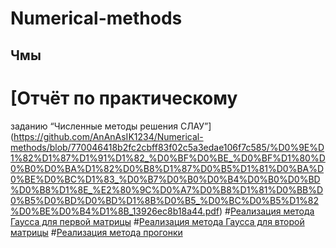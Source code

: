 # Numerical-methods
## Чмы

# [Отчёт по практическому
заданию “Численные методы
решения СЛАУ”](https://github.com/AnAnAsIK1234/Numerical-methods/blob/770046418b2fc2cbff83f02c5a3edae106f7c585/%D0%9E%D1%82%D1%87%D1%91%D1%82_%D0%BF%D0%BE_%D0%BF%D1%80%D0%B0%D0%BA%D1%82%D0%B8%D1%87%D0%B5%D1%81%D0%BA%D0%BE%D0%BC%D1%83_%D0%B7%D0%B0%D0%B4%D0%B0%D0%BD%D0%B8%D1%8E_%E2%80%9C%D0%A7%D0%B8%D1%81%D0%BB%D0%B5%D0%BD%D0%BD%D1%8B%D0%B5_%D0%BC%D0%B5%D1%82%D0%BE%D0%B4%D1%8B_13926ec8b18a44.pdf)
#[Реализация метода Гаусса для первой матрицы](https://github.com/AnAnAsIK1234/Numerical-methods/blob/904c538f8b0a9988d703ad9b08e08e41f1861d4d/gauss1.c)
#[Реализация метода Гаусса для второй матрицы](https://github.com/AnAnAsIK1234/Numerical-methods/blob/904c538f8b0a9988d703ad9b08e08e41f1861d4d/gauss2.c)
#[Реализация метода прогонки](https://github.com/AnAnAsIK1234/Numerical-methods/blob/904c538f8b0a9988d703ad9b08e08e41f1861d4d/sweepmethod.c)

